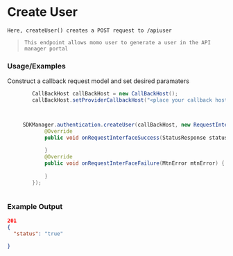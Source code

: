 
# Create User

`Here, createUser() creates a POST request to /apiuser`

> `This endpoint allows momo user to generate a user in the API manager portal`

### Usage/Examples

Construct a callback request model and set desired paramaters

```java
        CallBackHost callBackHost = new CallBackHost();
        callBackHost.setProviderCallbackHost("<place your callback host url>");

```

```java


     SDKManager.authentication.createUser(callBackHost, new RequestInterface() {
            @Override
            public void onRequestInterfaceSuccess(StatusResponse statusResponse) {
            
            }
            @Override
            public void onRequestInterFaceFailure(MtnError mtnError) {
      
            }
        });



```
### Example Output

```json
201 
{
  "status": "true"

}
```


